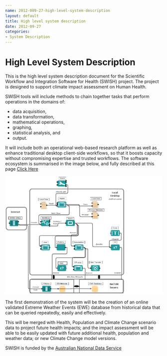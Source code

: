 ```yaml
---
name: 2012-009-27-high-level-system-description
layout: default
title: High level system description
date: 2012-09-27
categories:
- System Description
---
```


# High Level System Description
This is the high level system description document for the Scientific Workflow and Integration Software for Health (SWISH) project.  The project is designed to support climate impact assessment on Human Health.

SWISH tools will include methods to chain together tasks that perform operations in the domains of:

- data acquisition, 
- data transformation, 
- mathematical operations, 
- graphing, 
- statistical analysis, and 
- output.  

It will include both an operational web-based research platform as well as enhance traditional desktop client-side workflows, so that it boosts capacity without compromising expertise and trusted workflows. The software ecosystem is summarised in the image below, and fully described at this page [Click Here](/HighLevelDescription.html)

![System Structure](/images/Structure2thumbnail.png)

The first demonstration of the system will be the creation of an online validated Extreme Weather Events (EWE) database from historical data that can be queried repeatedly, easily and effectively.

This will be merged with Health, Population and Climate Change scenario data to project future health impacts; and the impact assessment will be able to be easily updated with future additional health, population and weather data; or new Climate Change model versions.  

SWISH is funded by the [Australian National Data Service](http://ands.org.au/)


